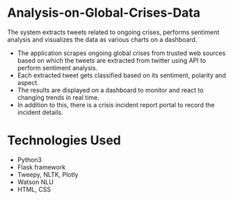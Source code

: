 # Analysis-on-Global-Crises-Data
The system extracts tweets related to ongoing crises, performs sentiment analysis and visualizes the data as various charts on a dashboard.

* The application scrapes ongoing global crises from trusted web sources based on which the tweets are extracted from twitter using API to perform sentiment analysis. 
* Each extracted tweet gets classified based on its sentiment, polarity and aspect. 
* The results are displayed on a dashboard to monitor and react to changing trends in real time. 
* In addition to this, there is a crisis incident report portal to record the incident details.

# Technologies Used
* Python3
* Flask framework
* Tweepy, NLTK, Plotly
* Watson NLU
* HTML, CSS
